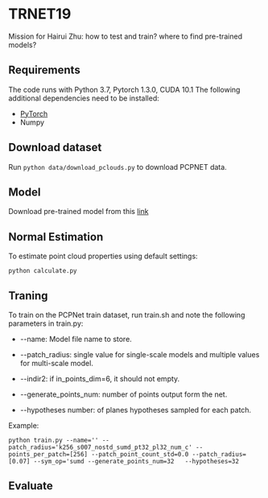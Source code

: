 # TRNET19

Mission for Hairui Zhu:
  how to test and train? 
  where to find pre-trained models?

## Requirements

The code runs with Python 3.7, Pytorch 1.3.0, CUDA 10.1 The following additional dependencies need to be installed:

* [PyTorch](https://pytorch.org/)
* Numpy


## Download dataset

Run `python data/download_pclouds.py` to download PCPNET data.

## Model

Download pre-trained model from this [link]()

## Normal Estimation

To estimate point cloud properties using default settings:
```
python calculate.py
```

## Traning

To train on the PCPNet train dataset, run train.sh and note the following parameters in train.py:

* --name: Model file name to store.

* --patch_radius: single value for single-scale models and multiple values for multi-scale model.

* --indir2: if in_points_dim=6, it should not empty.

* --generate_points_num: number of points output form the net.

* --hypotheses number: of planes hypotheses sampled for each patch.


Example:

```
python train.py --name='' --patch_radius='k256_s007_nostd_sumd_pt32_pl32_num_c' --points_per_patch=[256] --patch_point_count_std=0.0 --patch_radius=[0.07] --sym_op='sumd --generate_points_num=32   --hypotheses=32 
```

## Evaluate




